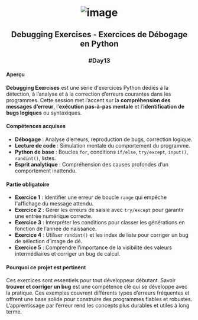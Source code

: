 # <p align="center"> ![image](https://github.com/user-attachments/assets/284b5e6f-22e2-4e06-8fd3-a8d311c3dc31) </p>

## <p align="center"> Debugging Exercises - Exercices de Débogage en Python </p>
### <p align="center"> #Day13 </p>

#### Aperçu
**Debugging Exercises** est une série d'exercices Python dédiés à la détection, à l’analyse et à la correction d’erreurs courantes dans les programmes. Cette session met l’accent sur la **compréhension des messages d’erreur**, l’**exécution pas-à-pas mentale** et l’**identification de bugs logiques** ou syntaxiques.

#### Compétences acquises
- **Débogage** : Analyse d’erreurs, reproduction de bugs, correction logique.
- **Lecture de code** : Simulation mentale du comportement du programme.
- **Python de base** : Boucles `for`, conditions `if/else`, `try/except`, `input()`, `randint()`, listes.
- **Esprit analytique** : Compréhension des causes profondes d’un comportement inattendu.

#### Partie obligatoire
- **Exercice 1** : Identifier une erreur de boucle `range` qui empêche l'affichage du message attendu.
- **Exercice 2** : Gérer les erreurs de saisie avec `try/except` pour garantir une entrée numérique correcte.
- **Exercice 3** : Interpréter les conditions pour classer les générations en fonction de l’année de naissance.
- **Exercice 4** : Utiliser `randint()` et les index de liste pour corriger un bug de sélection d’image de dé.
- **Exercice 5** : Comprendre l’importance de la visibilité des valeurs intermédiaires et corriger un bug de calcul.

#### Pourquoi ce projet est pertinent
Ces exercices sont essentiels pour tout développeur débutant. Savoir **trouver et corriger un bug** est une compétence clé qui se développe avec la pratique. Ces exemples couvrent différents types d’erreurs fréquentes et offrent une base solide pour construire des programmes fiables et robustes. L’apprentissage par l’erreur rend les concepts plus durables et utiles à long terme.
